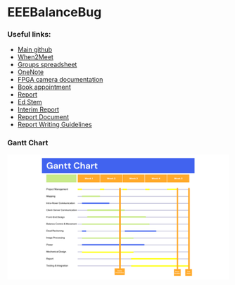# EEEBalanceBug

### Useful links:
* [Main github](https://github.com/hakanmerdan/EEEBalanceBug)
* [When2Meet](https://www.when2meet.com/?20113161-Gyo7p)
* [Groups spreadsheet](https://imperiallondon-my.sharepoint.com/:x:/g/personal/hm4417_ic_ac_uk/EUaUsJREKT1OjnP64Lxzzj0B8Ukt0M3FKwPdenaBU0SBVA?e=ntA0z6)
* [OneNote](https://imperiallondon-my.sharepoint.com/personal/ac2021_ic_ac_uk/_layouts/OneNote.aspx?id=%2Fpersonal%2Fac2021_ic_ac_uk%2FDocuments%2FNotebooks%2F%5BYEAR%202%5D%20Design%20Project)
* [FPGA camera documentation](https://github.com/edstott/EEE2Rover)
* [Book appointment](https://outlook.office365.com/owa/calendar/EEEStudentStaffMeetings@ImperialLondon.onmicrosoft.com/bookings/s/4LzT3SYhjUyp3ds6tcLOAg2)
* [Report](https://www.overleaf.com/3493489674mcnqckgxrqzh)
* [Ed Stem](https://edstem.org/us/courses/39835/discussion/3139049)
* [Interim Report](https://imperiallondon-my.sharepoint.com/personal/ag1421_ic_ac_uk/_layouts/15/doc.aspx?sourcedoc={171a1bc9-ff15-4e1a-bf86-3ad2c7291123}&action=edit)
* [Report Document](https://imperiallondon-my.sharepoint.com/:w:/g/personal/ac2021_ic_ac_uk/EfYSGsEUYoNOriElocN41cUBBebUKeO8zwkJNSMaI5s-Yg)
* [Report Writing Guidelines](https://imperiallondon-my.sharepoint.com/:p:/g/personal/eperea_ic_ac_uk/EXrmAcy7RvJAt7scd7meuJEBfTkej3ylKEqzmY_sw6W9RA)

### Gantt Chart
<img src="GanttChart.png"
     alt="Markdown Monster icon"
     style="float: left; margin-right: 10px;" />
